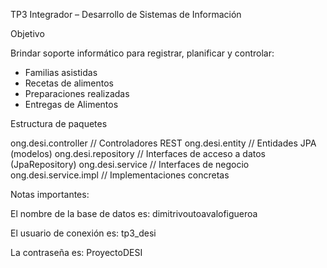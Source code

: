 TP3 Integrador – Desarrollo de Sistemas de Información

Objetivo

Brindar soporte informático para registrar, planificar y controlar:
- Familias asistidas
- Recetas de alimentos
- Preparaciones realizadas
- Entregas de Alimentos

 Estructura de paquetes

ong.desi.controller     // Controladores REST
ong.desi.entity         // Entidades JPA (modelos)
ong.desi.repository     // Interfaces de acceso a datos (JpaRepository)
ong.desi.service        // Interfaces de negocio
ong.desi.service.impl   // Implementaciones concretas

Notas importantes:

El nombre de la base de datos es: dimitrivoutoavalofigueroa

El usuario de conexión es: tp3_desi

La contraseña es: ProyectoDESI